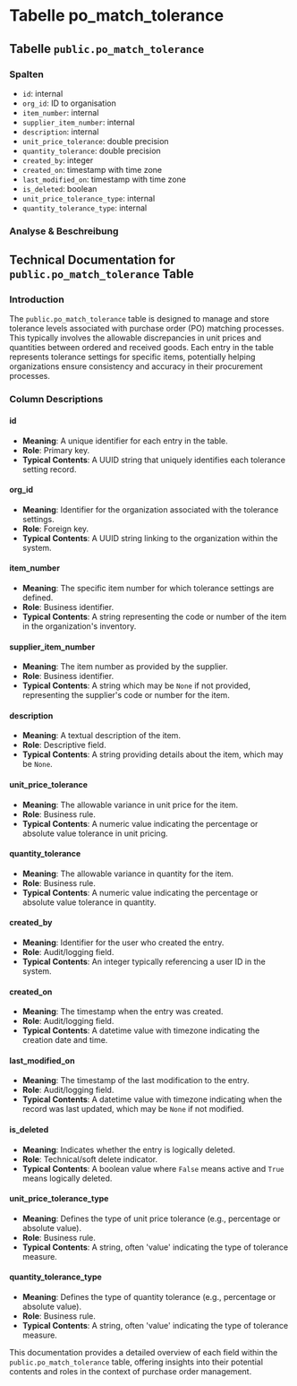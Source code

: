 # Tabelle po\_match\_tolerance

## Tabelle `public.po_match_tolerance`

### Spalten

* `id`: internal
* `org_id`: ID to organisation
* `item_number`: internal
* `supplier_item_number`: internal
* `description`: internal
* `unit_price_tolerance`: double precision
* `quantity_tolerance`: double precision
* `created_by`: integer
* `created_on`: timestamp with time zone
* `last_modified_on`: timestamp with time zone
* `is_deleted`: boolean
* `unit_price_tolerance_type`: internal
* `quantity_tolerance_type`: internal

### Analyse & Beschreibung

## Technical Documentation for `public.po_match_tolerance` Table

### Introduction

The `public.po_match_tolerance` table is designed to manage and store tolerance levels associated with purchase order (PO) matching processes. This typically involves the allowable discrepancies in unit prices and quantities between ordered and received goods. Each entry in the table represents tolerance settings for specific items, potentially helping organizations ensure consistency and accuracy in their procurement processes.

### Column Descriptions

#### id

* **Meaning**: A unique identifier for each entry in the table.
* **Role**: Primary key.
* **Typical Contents**: A UUID string that uniquely identifies each tolerance setting record.

#### org\_id

* **Meaning**: Identifier for the organization associated with the tolerance settings.
* **Role**: Foreign key.
* **Typical Contents**: A UUID string linking to the organization within the system.

#### item\_number

* **Meaning**: The specific item number for which tolerance settings are defined.
* **Role**: Business identifier.
* **Typical Contents**: A string representing the code or number of the item in the organization's inventory.

#### supplier\_item\_number

* **Meaning**: The item number as provided by the supplier.
* **Role**: Business identifier.
* **Typical Contents**: A string which may be `None` if not provided, representing the supplier's code or number for the item.

#### description

* **Meaning**: A textual description of the item.
* **Role**: Descriptive field.
* **Typical Contents**: A string providing details about the item, which may be `None`.

#### unit\_price\_tolerance

* **Meaning**: The allowable variance in unit price for the item.
* **Role**: Business rule.
* **Typical Contents**: A numeric value indicating the percentage or absolute value tolerance in unit pricing.

#### quantity\_tolerance

* **Meaning**: The allowable variance in quantity for the item.
* **Role**: Business rule.
* **Typical Contents**: A numeric value indicating the percentage or absolute value tolerance in quantity.

#### created\_by

* **Meaning**: Identifier for the user who created the entry.
* **Role**: Audit/logging field.
* **Typical Contents**: An integer typically referencing a user ID in the system.

#### created\_on

* **Meaning**: The timestamp when the entry was created.
* **Role**: Audit/logging field.
* **Typical Contents**: A datetime value with timezone indicating the creation date and time.

#### last\_modified\_on

* **Meaning**: The timestamp of the last modification to the entry.
* **Role**: Audit/logging field.
* **Typical Contents**: A datetime value with timezone indicating when the record was last updated, which may be `None` if not modified.

#### is\_deleted

* **Meaning**: Indicates whether the entry is logically deleted.
* **Role**: Technical/soft delete indicator.
* **Typical Contents**: A boolean value where `False` means active and `True` means logically deleted.

#### unit\_price\_tolerance\_type

* **Meaning**: Defines the type of unit price tolerance (e.g., percentage or absolute value).
* **Role**: Business rule.
* **Typical Contents**: A string, often 'value' indicating the type of tolerance measure.

#### quantity\_tolerance\_type

* **Meaning**: Defines the type of quantity tolerance (e.g., percentage or absolute value).
* **Role**: Business rule.
* **Typical Contents**: A string, often 'value' indicating the type of tolerance measure.

This documentation provides a detailed overview of each field within the `public.po_match_tolerance` table, offering insights into their potential contents and roles in the context of purchase order management.
